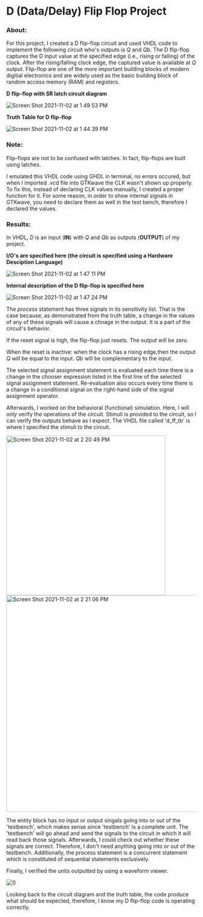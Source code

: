 # D (Data/Delay) Flip Flop Project

### About:

For this project, I created a D flip-flop circuit and used VHDL code to implement the following circuit who's outputs is *Q* and *Qb*. The D flip-flop captures the D input value at the specified edge (i.e., rising or falling) of the clock. After the rising/falling clock edge, the captured value is available at *Q* output. Flip-flop are one of the more important building blocks of modern digitial electronics and are widely used as the basic building block of random access memory (RAM) and registers.  

**D flip-flop with SR latch circuit diagram**

![Screen Shot 2021-11-02 at 1 49 53 PM](https://user-images.githubusercontent.com/89553126/139926872-84a06b80-47b6-4e26-81df-319304f0405a.png)
 
**Truth Table for D flip-flop**

![Screen Shot 2021-11-02 at 1 44 39 PM](https://user-images.githubusercontent.com/89553126/139925946-02b0ba9d-2358-4dff-90a8-c243caafc963.png)

### Note:

Flip-flops are not to be confused with latches. In fact, flip-flops are built using latches.

I emulated this VHDL code using GHDL in terminal, no errors occured, but when I imported .vcd file into GTKwave the CLK wasn't shown up properly. To fix this, instead of declaring CLK values manually, I created a proper function for it. For some reason, in order to show internal signals in GTKwave, you need to declare them as well in the test bench, therefore I declared the values.

### Results:

In VHDL, *D* is an input (**IN**) with *Q* and *Qb* as outputs (**OUTPUT**) of my project.

**I/O's are specified here (the circuit is specified using a Hardware Desciption Language)**

![Screen Shot 2021-11-02 at 1 47 11 PM](https://user-images.githubusercontent.com/89553126/139926531-42c2e2eb-87d2-4f59-b8e0-29ffc9aacedd.png)
 
**Internal description of the D flip-flop is specified here**

![Screen Shot 2021-11-02 at 1 47 24 PM](https://user-images.githubusercontent.com/89553126/139926541-fbea59a8-635a-4b6b-b0b2-7c65fbfb71da.png)

The *process* statement has three signals in its sensitivity list. That is the case because, as demonstrated from the truth table, a change in the values of any of these signals will cause a chnage in the output. It is a part of the circuit's behavior. 

If the reset signal is high, the flip-flop just resets. The output will be zero.

When the reset is inactive: when the clock has a rising edge,then the output *Q* will be equal to the input. *Qb* will be complementary to the input.

The selected signal assignment statement is evaluated each time there is a change in the chooser expression listed in the first line of the selected signal assignment statement. Re-evaluation also occurs every time there is a change in a conditional signal on the right-hand side of the signal assignment operator.

Afterwards, I worked on the behavioral (functional) simulation. Here, I will only verify the operations of the circuit. Stimuli is provided to the circuit, so I can verify the outputs behave as I expect. The VHDL file called 'd_ff_tb' is where I specified the stimuli to the circuit.

<img width="421" alt="Screen Shot 2021-11-02 at 2 20 49 PM" src="https://user-images.githubusercontent.com/89553126/139931473-19a10624-a3ce-49c7-bd74-311dcab6f752.png">

<img width="571" alt="Screen Shot 2021-11-02 at 2 21 06 PM" src="https://user-images.githubusercontent.com/89553126/139931185-10b9df7f-5c6f-4300-8111-c54984b911c2.png">


The entity block has no input or output singals going into or out of the 'testbench', which makes sense since 'testbench' is a complete unit. The 'testbench' will go ahead and send the signals to the circuit in which it will read back those signals. Afterwards, I could check out whether these signals are correct. Therefore, I don't need anything going into or out of the testbench. Additionally, the process statement is a concurrent statement which is constituted of sequential statements exclusively.

Finally, I verified the units outputted by using a waveform viewer.

![0](https://user-images.githubusercontent.com/89553126/138942225-a774aca9-2443-4536-9c55-babe050a49fa.png)
 
Looking back to the circuit diagram and the truth table, the code produce what should be expected, therefore, I know my D flip-flop code is operating correctly.
